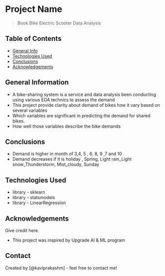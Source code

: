 # Project Name
> Book Bike Electric Scooter Data Analysis


## Table of Contents
* [General Info](#general-information)
* [Technologies Used](#technologies-used)
* [Conclusions](#conclusions)
* [Acknowledgements](#acknowledgements)

<!-- You can include any other section that is pertinent to your problem -->

## General Information
- A bike-sharing system is a service and data analysis been conducting using various EDA technics to assess the demand
- This project provide clarity about demand of bikes how it vary based on several variables 
- Which variables are significant in predicting the demand for shared bikes.
- How well those variables describe the bike demands

<!-- You don't have to answer all the questions - just the ones relevant to your project. -->

## Conclusions
- Demand is higher in month of 3,4, 5 , 6, 8, 9 ,7 and 10
- Demand decreases if it is holiday , Spring, Light rain_Light snow_Thunderstorm, Mist_cloudy, Sunday


<!-- You don't have to answer all the questions - just the ones relevant to your project. -->


## Technologies Used
- library - sklearn
- library - statsmodels
- library - LinearRegression

<!-- As the libraries versions keep on changing, it is recommended to mention the version of library used in this project -->

## Acknowledgements
Give credit here.
- This project was inspired by Upgrade AI & ML program


## Contact
Created by [@kaviprakashm] - feel free to contact me!


<!-- Optional -->
<!-- ## License -->
<!-- This project is open source and available under the [... License](). -->

<!-- You don't have to include all sections - just the one's relevant to your project -->
